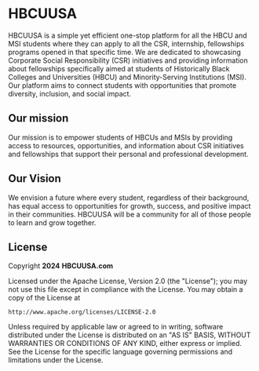 # HBCUUSA
HBCUUSA is a simple yet efficient one-stop platform for all the HBCU and MSI students where they can apply to all the CSR, internship, fellowships programs opened in that specific time.
We are dedicated to showcasing Corporate Social Responsibility (CSR) initiatives and providing information about fellowships
specifically aimed at students of Historically Black Colleges and Universities (HBCU) and Minority-Serving Institutions (MSI). Our platform aims to connect students with opportunities that promote diversity, inclusion, and social impact.

## Our mission
Our mission is to empower students of HBCUs and MSIs by providing access to resources, opportunities, and information about CSR initiatives and fellowships that support their personal and professional development.


## Our Vision
We envision a future where every student, regardless of their background, has equal access to opportunities for growth, success, and positive impact in their communities.
HBCUUSA will be a community for all of those people to learn and grow together.

## License

Copyright **2024** **HBCUUSA.com**

Licensed under the Apache License, Version 2.0 (the "License");
you may not use this file except in compliance with the License.
You may obtain a copy of the License at

    http://www.apache.org/licenses/LICENSE-2.0

Unless required by applicable law or agreed to in writing, software
distributed under the License is distributed on an "AS IS" BASIS,
WITHOUT WARRANTIES OR CONDITIONS OF ANY KIND, either express or implied.
See the License for the specific language governing permissions and
limitations under the License.